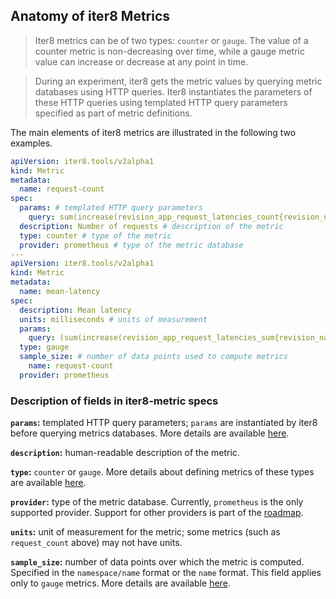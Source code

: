 ## Anatomy of iter8 Metrics

> Iter8 metrics can be of two types: `counter` or `gauge`. The value of a counter metric is non-decreasing over time, while a gauge metric value can increase or decrease at any point in time. 

> During an experiment, iter8 gets the metric values by querying metric databases using HTTP queries. Iter8 instantiates the parameters of these HTTP queries using templated HTTP query parameters specified as part of metric definitions.

The main elements of iter8 metrics are illustrated in the following two examples.

```yaml
apiVersion: iter8.tools/v2alpha1
kind: Metric
metadata:
  name: request-count
spec:
  params: # templated HTTP query parameters
    query: sum(increase(revision_app_request_latencies_count{revision_name='$revision'}[$interval])) or on() vector(0)
  description: Number of requests # description of the metric
  type: counter # type of the metric
  provider: prometheus # type of the metric database
---
apiVersion: iter8.tools/v2alpha1
kind: Metric
metadata:
  name: mean-latency
spec:
  description: Mean latency
  units: milliseconds # units of measurement
  params:
    query: (sum(increase(revision_app_request_latencies_sum{revision_name='$revision'}[$interval]))or on() vector(0)) / (sum(increase(revision_app_request_latencies_count{revision_name='$revision'}[$interval])) or on() vector(0))
  type: gauge
  sample_size: # number of data points used to compute metrics
    name: request-count
  provider: prometheus
```

### Description of fields in iter8-metric specs

**`params`:** templated HTTP query parameters; `params` are instantiated by iter8 before querying metrics databases. More details are available [here](metrics_custom.md#example-1-defining-a-counter-metric).

**`description`:** human-readable description of the metric.

**`type`:** `counter` or `gauge`. More details about defining metrics of these types are available [here](metrics_custom.md).

**`provider`:** type of the metric database. Currently, `prometheus` is the only supported provider. Support for other providers is part of the [roadmap](https://github.com/iter8-tools/iter8-kfserving/wiki/Roadmap).

**`units`:** unit of measurement for the metric; some metrics (such as `request_count` above) may not have units.

**`sample_size`:** number of data points over which the metric is computed. Specified in the `namespace/name` format or the `name` format. This field applies only to `gauge` metrics. More details are available [here](metrics_custom.md#example-3-defining-a-gauge-metric).